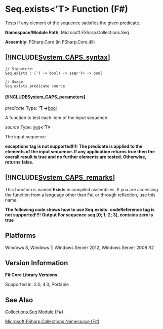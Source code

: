 # Seq.exists<'T> Function (F#)

Tests if any element of the sequence satisfies the given predicate.

**Namespace/Module Path**: Microsoft.FSharp.Collections.Seq

**Assembly**: FSharp.Core (in FSharp.Core.dll)


## [!INCLUDE[System_CAPS_syntax](//System/Token/System_CAPS_syntax_md.md)]

```
// Signature:
Seq.exists : ('T -> bool) -> seq<'T> -> bool

// Usage:
Seq.exists predicate source
```

#### [!INCLUDE[System_CAPS_parameters](//System/Token/System_CAPS_parameters_md.md)]
*predicate*
Type: **'T -&gt;**[bool](http://msdn.microsoft.com/en-us/library/89c0cf9c-49ce-4207-a3be-555851a67dd5)


A function to test each item of the input sequence.


*source*
Type: [seq](http://msdn.microsoft.com/en-us/library/2f0c87c6-8a0d-4d33-92a6-10d1d037ce75)**&lt;'T&gt;**


The input sequence.



**exceptions tag is not supported!!!!**
**The predicate is applied to the elements of the input sequence. If any application returns true then the overall result is true and no further elements are tested. Otherwise, returns false.**
## [!INCLUDE[System_CAPS_remarks](//System/Token/System_CAPS_remarks_md.md)]
This function is named **Exists** in compiled assemblies. If you are accessing the function from a language other than F#, or through reflection, use this name.

**The following code shows how to use Seq.exists.**
<b>codeReference tag is not supported!!!!</b>
**Output**
**For sequence seq [0; 1; 2; 3], contains zero is true**
## Platforms
Windows 8, Windows 7, Windows Server 2012, Windows Server 2008 R2


## Version Information
**F# Core Library Versions**

Supported in: 2.0, 4.0, Portable




## See Also
[Collections.Seq Module &#40;F&#35;&#41;](Collections.Seq+Module+28%F%2329%.md)

[Microsoft.FSharp.Collections Namespace &#40;F&#35;&#41;](Microsoft.FSharp.Collections+Namespace+28%F%2329%.md)

